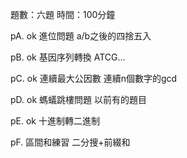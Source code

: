 題數：六題
時間：100分鐘

pA. ok
進位問題
a/b之後的四捨五入

pB. ok
基因序列轉換
ATCG...

pC. ok
連續最大公因數
連續n個數字的gcd

pD. ok
螞蟻跳樓問題
以前有的題目

pE. ok
十進制轉二進制

pF.
區間和練習
二分搜+前綴和